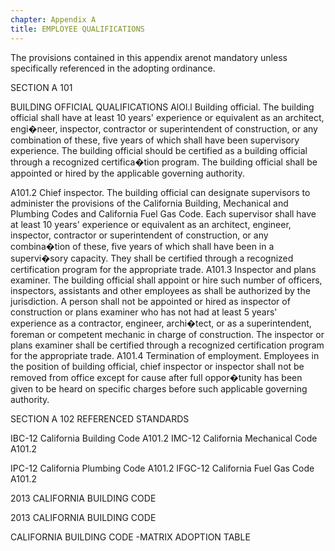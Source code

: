 ```yaml
---
chapter: Appendix A
title: EMPLOYEE QUALIFICATIONS
---
```


The provisions contained in this appendix arenot mandatory unless specifically referenced in the adopting ordinance.

SECTION A 101


BUILDING OFFICIAL QUALIFICATIONS
AlOl.l Building official. The building official shall have at least 10 years' experience or equivalent as an architect, engi�neer, inspector, contractor or superintendent of construction, or any combination of these, five years of which shall have been supervisory experience. The building official should be certified as a building official through a recognized certifica�tion program. The building official shall be appointed or hired by the applicable governing authority.


A101.2 Chief inspector. The building official can designate supervisors to administer the provisions of the California Building, Mechanical and Plumbing Codes and California Fuel Gas Code. Each supervisor shall have at least 10 years' experience or equivalent as an architect, engineer, inspector, contractor or superintendent of construction, or any combina�tion of these, five years of which shall have been in a supervi�sory capacity. They shall be certified through a recognized certification program for the appropriate trade.
A101.3 Inspector and plans examiner. The building official
shall appoint or hire such number of officers, inspectors, assistants and other employees as shall be authorized by the jurisdiction. A person shall not be appointed or hired as inspector of construction or plans examiner who has not had at least 5 years' experience as a contractor, engineer, archi�tect, or as a superintendent, foreman or competent mechanic in charge of construction. The inspector or plans examiner shall be certified through a recognized certification program for the appropriate trade.
A101.4 Termination of employment. Employees in the position of building official, chief inspector or inspector shall not be removed from office except for cause after full oppor�tunity has been given to be heard on specific charges before such applicable governing authority.





SECTION A 102
REFERENCED STANDARDS

IBC-12 California Building Code A101.2
IMC-12 California Mechanical Code A101.2





IPC-12 California Plumbing Code A101.2
IFGC-12 California Fuel Gas Code A101.2



2013 CALIFORNIA BUILDING CODE







2013 CALIFORNIA BUILDING CODE




CALIFORNIA BUILDING CODE -MATRIX ADOPTION TABLE